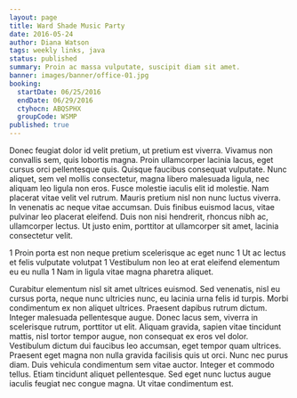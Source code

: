 ```yaml
---
layout: page
title: Ward Shade Music Party
date: 2016-05-24
author: Diana Watson
tags: weekly links, java
status: published
summary: Proin ac massa vulputate, suscipit diam sit amet.
banner: images/banner/office-01.jpg
booking:
  startDate: 06/25/2016
  endDate: 06/29/2016
  ctyhocn: ABQSPHX
  groupCode: WSMP
published: true
---
```

Donec feugiat dolor id velit pretium, ut pretium est viverra. Vivamus non convallis sem, quis lobortis magna. Proin ullamcorper lacinia lacus, eget cursus orci pellentesque quis. Quisque faucibus consequat vulputate. Nunc aliquet, sem vel mollis consectetur, magna libero malesuada ligula, nec aliquam leo ligula non eros. Fusce molestie iaculis elit id molestie. Nam placerat vitae velit vel rutrum. Mauris pretium nisl non nunc luctus viverra. In venenatis ac neque vitae accumsan. Duis finibus euismod lacus, vitae pulvinar leo placerat eleifend. Duis non nisi hendrerit, rhoncus nibh ac, ullamcorper lectus. Ut justo enim, porttitor at ullamcorper sit amet, lacinia consectetur velit.

1 Proin porta est non neque pretium scelerisque ac eget nunc
1 Ut ac lectus et felis vulputate volutpat
1 Vestibulum non leo at erat eleifend elementum eu eu nulla
1 Nam in ligula vitae magna pharetra aliquet.

Curabitur elementum nisl sit amet ultrices euismod. Sed venenatis, nisl eu cursus porta, neque nunc ultricies nunc, eu lacinia urna felis id turpis. Morbi condimentum ex non aliquet ultrices. Praesent dapibus rutrum dictum. Integer malesuada pellentesque augue. Donec lacus sem, viverra in scelerisque rutrum, porttitor ut elit. Aliquam gravida, sapien vitae tincidunt mattis, nisl tortor tempor augue, non consequat ex eros vel dolor. Vestibulum dictum dui faucibus leo accumsan, eget tempor quam ultrices. Praesent eget magna non nulla gravida facilisis quis ut orci. Nunc nec purus diam. Duis vehicula condimentum sem vitae auctor. Integer et commodo tellus. Etiam tincidunt aliquet pellentesque. Sed eget nunc luctus augue iaculis feugiat nec congue magna. Ut vitae condimentum est.
